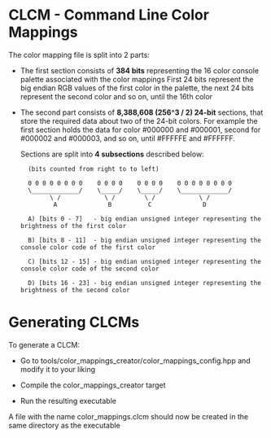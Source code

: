 # CLCM - Command Line Color Mappings

The color mapping file is split into 2 parts:

- The first section consists of **384 bits** representing the 16 color console palette associated with the color mappings
  First 24 bits represent the big endian RGB values of the first color in the palette, the next 24 bits represent the second color and so on, until the 16th color

- The second part consists of **8,388,608 (256^3 / 2) 24-bit** sections, that store the required data about two of the 24-bit colors. For example the first section holds the data for color #000000 and #000001, second for #000002 and #000003, and so on, until #FFFFFE and #FFFFFF.

  Sections are split into **4 subsections** described below: <br/>

        (bits counted from right to to left)

        0 0 0 0 0 0 0 0    0 0 0 0    0 0 0 0    0 0 0 0 0 0 0 0
        \_____________/    \_____/    \_____/    \_____________/
              \ /            \ /        \ /            \ /
               A              B          C              D

        A) [bits 0 - 7]   - big endian unsigned integer representing the brightness of the first color

        B) [bits 8 - 11]  - big endian unsigned integer representing the console color code of the first color

        C) [bits 12 - 15] - big endian unsigned integer representing the console color code of the second color

        D) [bits 16 - 23] - big endian unsigned integer representing the brightness of the second color

# Generating CLCMs

To generate a CLCM:

- Go to tools/color_mappings_creator/color_mappings_config.hpp and modify it to your liking

- Compile the color_mappings_creator target

- Run the resulting executable

A file with the name color_mappings.clcm should now be created in the same directory as the executable
